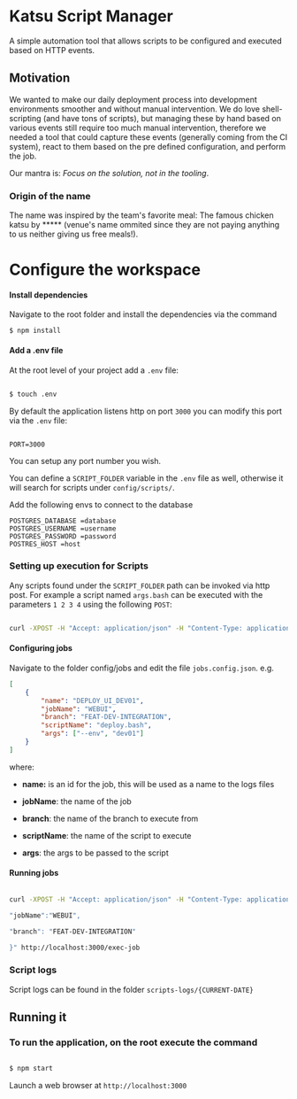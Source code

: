 
  

# Katsu Script Manager

A simple automation tool that allows scripts to be configured and executed based on HTTP events.

  

## Motivation

We wanted to make our daily deployment process into development environments smoother and without manual intervention. We do love shell-scripting (and have tons of scripts), but managing these by hand based on various events still require too much manual intervention, therefore we needed a tool that could capture these events (generally coming from the CI system), react to them based on the pre defined configuration, and perform the job.

  

Our mantra is: *Focus on the solution, not in the tooling*.

  

### Origin of the name

The name was inspired by the team's favorite meal: The famous chicken katsu by ***** (venue's name ommited since they are not paying anything to us neither giving us free meals!).

  

# Configure the workspace

  

#### Install dependencies

Navigate to the root folder and install the dependencies via the command

`$ npm install`

  

#### Add a .env file

  

At the root level of your project add a `.env` file:

  

```bash

$ touch .env

```

  

By default the application listens http on port `3000` you can modify this port via the `.env` file:

  

```

PORT=3000

```

  

You can setup any port number you wish.

  

You can define a `SCRIPT_FOLDER` variable in the `.env` file as well, otherwise it will search for scripts under `config/scripts/`.

Add the following envs to connect to the database

```
POSTGRES_DATABASE =database
POSTGRES_USERNAME =username
POSTGRES_PASSWORD =password
POSTRES_HOST =host
```

  

### Setting up execution for Scripts

  

Any scripts found under the `SCRIPT_FOLDER` path can be invoked via http post. For example a script named `args.bash` can be executed with the parameters `1 2 3 4` using the following `POST`:

  

```bash

curl -XPOST -H "Accept: application/json" -H "Content-Type: application/json" -d "[\"1\", \"2\", \"3\", \"4\"]" http://localhost:3000/run-script/args.bash

```

  

#### Configuring jobs

Navigate to the folder config/jobs and edit the file `jobs.config.json`. e.g.

```json
[
	{
		"name": "DEPLOY_UI_DEV01",
		"jobName": "WEBUI",
		"branch": "FEAT-DEV-INTEGRATION",
		"scriptName": "deploy.bash",
		"args": ["--env", "dev01"]
	}
]
```

where:

-  <b>name:</b> is an id for the job, this will be used as a name to the logs files

-  <b>jobName</b>: the name of the job

-  <b>branch</b>: the name of the branch to execute from

-  <b>scriptName</b>: the name of the script to execute

-  <b>args</b>: the args to be passed to the script

  

#### Running jobs

```bash

curl -XPOST -H "Accept: application/json" -H "Content-Type: application/json" -d "{

"jobName":"WEBUI",

"branch": "FEAT-DEV-INTEGRATION"

}" http://localhost:3000/exec-job

```

  

### Script logs

Script logs can be found in the folder `scripts-logs/{CURRENT-DATE}`

  
  

## Running it

  

### To run the application, on the root execute the command

  

```bash

$ npm start

```

  

Launch a web browser at `http://localhost:3000`
